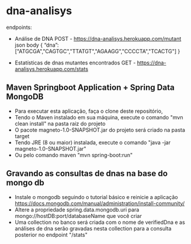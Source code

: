 # dna-analisys
endpoints: 
* Análise de DNA
POST - https://dna-analisys.herokuapp.com/mutant <br/>
json body
{
“dna”:["ATGCGA","CAGTGC","TTATGT","AGAAGG","CCCCTA","TCACTG"]
}

* Estatísticas de dnas mutantes encontrados
GET - https://dna-analisys.herokuapp.com/stats

## Maven Springboot Application + Spring Data MongoDB

* Para executar esta aplicação, faça o clone deste repositório, <br/>
* Tendo o Maven instalado em sua máquina, execute o comando "mvn clean install" na pasta raiz do projeto<br/>
* O pacote magneto-1.0-SNAPSHOT.jar  do projeto será criado na pasta target<br/>
* Tendo JRE (8 ou maior) instalada, execute o comando "java -jar magneto-1.0-SNAPSHOT.jar"<br/>
* Ou pelo comando maven "mvn spring-boot:run"<br/>

## Gravando as consultas de dnas na base do mongo db

* Instale o mongodb seguindo o tutorial básico e reinicie a aplicação <br/>
https://docs.mongodb.com/manual/administration/install-community/
* Altere a propriedade spring.data.mongodb.uri para mongo://hostDB:port/databaseName que vocẽ criar
* Uma collection no banco será criada com o nome de verifiedDna e as análises de dna serão
gravadas nesta collection para a consulta posterior no endpoint "/stats"

